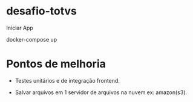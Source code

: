 # desafio-totvs

Iniciar App

docker-compose up

# Pontos de melhoria
- Testes unitários e de integração frontend.

- Salvar arquivos em 1 servidor de arquivos na nuvem ex: amazon(s3).
